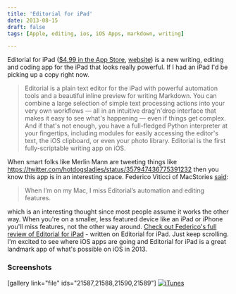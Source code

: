 ```yaml
---
title: 'Editorial for iPad'
date: 2013-08-15
draft: false
tags: [Apple, editing, ios, iOS Apps, markdown, writing]

---
```


Editorial for iPad ([$4.99 in the App Store](https://itunes.apple.com/app/editorial/id673907758&at=10l4Ki), [website](http://omz-software.com/editorial/)) is a new writing, editing and coding app for the iPad that looks really powerful. If I had an iPad I'd be picking up a copy right now.

> Editorial is a plain text editor for the iPad with powerful automation tools and a beautiful inline preview for writing Markdown. You can combine a large selection of simple text processing actions into your very own workflows — all in an intuitive drag'n'drop interface that makes it easy to see what's happening — even if things get complex. And if that's not enough, you have a full-fledged Python interpreter at your fingertips, including modules for easily accessing the editor's text, the iOS clipboard, or even your photo library. Editorial is the first fully-scriptable writing app on iOS.

When smart folks like Merlin Mann are tweeting things like https://twitter.com/hotdogsladies/status/357947436775391232 then you know this app is in an interesting space. Federico Viticci of MacStories [said](http://www.macstories.net/linked/editorial-for-ipad/):

> When I’m on my Mac, I miss Editorial’s automation and editing features.

which is an interesting thought since most people assume it works the other way. When you're on a smaller, less featured device like an iPad or iPhone you'll miss features, not the other way around. [Check out Federico's full review of Editorial for iPad](http://www.macstories.net/stories/editorial-for-ipad-review/) - written on Editorial for iPad. Just keep scrolling. I'm excited to see where iOS apps are going and Editorial for iPad is a great landmark app of what's possible on iOS in 2013.

### Screenshots

\[gallery link="file" ids="21587,21588,21590,21589"\] [![iTunes](http://linkmaker.itunes.apple.com/htmlResources/assets//images/web/linkmaker/badge_appstore-lrg.png)](http://target.georiot.com/Proxy.ashx?tsid=528&GR_URL=https%253A%252F%252Fitunes.apple.com%252Fca%252Fapp%252Feditorial%252Fid673907758%253Fmt%253D8%2526partnerId%253D30)